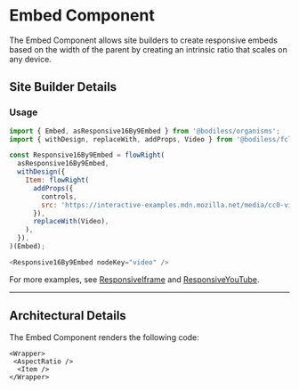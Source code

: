 # Embed Component

The Embed Component allows site builders to create responsive embeds 
based on the width of the parent by creating an intrinsic ratio that 
scales on any device.

## Site Builder Details

### Usage

```js
import { Embed, asResponsive16By9Embed } from '@bodiless/organisms';
import { withDesign, replaceWith, addProps, Video } from '@bodiless/fclasses';

const Responsive16By9Embed = flowRight(
  asResponsive16By9Embed,
  withDesign({
    Item: flowRight(
      addProps({
        controls,
        src: 'https://interactive-examples.mdn.mozilla.net/media/cc0-videos/flower.webm',
      }),
      replaceWith(Video),
    ),
  }),
)(Embed);

<Responsive16By9Embed nodeKey="video" />
```

For more examples, see [ResponsiveIframe](../../../Components/Iframe) and [ResponsiveYouTube](../../../Components/YouTube).

---

## Architectural Details

The Embed Component renders the following code:
```
<Wrapper>
 <AspectRatio />
  <Item />
</Wrapper>
 
```
